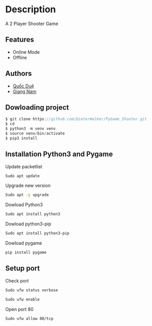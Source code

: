 # Description
A 2 Player Shooter Game
## Features
- Online Mode
- Offline
## Authors
- [Quốc Duệ](https://github.com/DieterWalker)
- [Giang Nam](https://github.com/khawgf)
## Dowloading project
```javascript
$ git clone https://github.com/DieterWalker/PyGame_Shooter.git
$ cd 
$ python3 -m venv venv
$ source venv/bin/activate
$ pip3 install
```
## Installation Python3 and Pygame
Update packetlist

```bash
Sudo apt update
```

Upgrade new version

```bash
Sudo apt -y upgrade
```

Dowload Python3

```bash
Sudo apt install python3
```

Dowload python3-pip

```bash
Sudo apt install python3-pip
```

Dowload pygame

```bash
pip install pygame
```

## Setup port 

Check port

```bash
Sudo ufw status verbose
```


```bash
Sudo ufw enable
```

Open port 80

```bash
Sudo ufw allow 80/tcp
```
